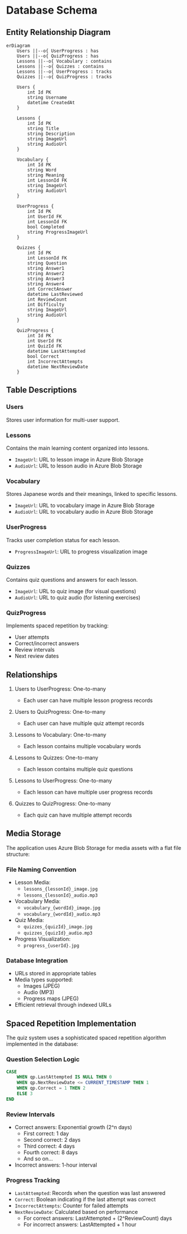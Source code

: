 # Database Schema

## Entity Relationship Diagram

```mermaid
erDiagram
    Users ||--o{ UserProgress : has
    Users ||--o{ QuizProgress : has
    Lessons ||--o{ Vocabulary : contains
    Lessons ||--o{ Quizzes : contains
    Lessons ||--o{ UserProgress : tracks
    Quizzes ||--o{ QuizProgress : tracks

    Users {
        int Id PK
        string Username
        datetime CreatedAt
    }

    Lessons {
        int Id PK
        string Title
        string Description
        string ImageUrl
        string AudioUrl
    }

    Vocabulary {
        int Id PK
        string Word
        string Meaning
        int LessonId FK
        string ImageUrl
        string AudioUrl
    }

    UserProgress {
        int Id PK
        int UserId FK
        int LessonId FK
        bool Completed
        string ProgressImageUrl
    }

    Quizzes {
        int Id PK
        int LessonId FK
        string Question
        string Answer1
        string Answer2
        string Answer3
        string Answer4
        int CorrectAnswer
        datetime LastReviewed
        int ReviewCount
        int Difficulty
        string ImageUrl
        string AudioUrl
    }

    QuizProgress {
        int Id PK
        int UserId FK
        int QuizId FK
        datetime LastAttempted
        bool Correct
        int IncorrectAttempts
        datetime NextReviewDate
    }
```

## Table Descriptions

### Users
Stores user information for multi-user support.

### Lessons
Contains the main learning content organized into lessons.
- `ImageUrl`: URL to lesson image in Azure Blob Storage
- `AudioUrl`: URL to lesson audio in Azure Blob Storage

### Vocabulary
Stores Japanese words and their meanings, linked to specific lessons.
- `ImageUrl`: URL to vocabulary image in Azure Blob Storage
- `AudioUrl`: URL to vocabulary audio in Azure Blob Storage

### UserProgress
Tracks user completion status for each lesson.
- `ProgressImageUrl`: URL to progress visualization image

### Quizzes
Contains quiz questions and answers for each lesson.
- `ImageUrl`: URL to quiz image (for visual questions)
- `AudioUrl`: URL to quiz audio (for listening exercises)

### QuizProgress
Implements spaced repetition by tracking:
- User attempts
- Correct/incorrect answers
- Review intervals
- Next review dates

## Relationships

1. Users to UserProgress: One-to-many
   - Each user can have multiple lesson progress records

2. Users to QuizProgress: One-to-many
   - Each user can have multiple quiz attempt records

3. Lessons to Vocabulary: One-to-many
   - Each lesson contains multiple vocabulary words

4. Lessons to Quizzes: One-to-many
   - Each lesson contains multiple quiz questions

5. Lessons to UserProgress: One-to-many
   - Each lesson can have multiple user progress records

6. Quizzes to QuizProgress: One-to-many
   - Each quiz can have multiple attempt records

## Media Storage

The application uses Azure Blob Storage for media assets with a flat file structure:

### File Naming Convention
- Lesson Media:
  - `lessons_{lessonId}_image.jpg`
  - `lessons_{lessonId}_audio.mp3`
- Vocabulary Media:
  - `vocabulary_{wordId}_image.jpg`
  - `vocabulary_{wordId}_audio.mp3`
- Quiz Media:
  - `quizzes_{quizId}_image.jpg`
  - `quizzes_{quizId}_audio.mp3`
- Progress Visualization:
  - `progress_{userId}.jpg`

### Database Integration
- URLs stored in appropriate tables
- Media types supported:
  - Images (JPEG)
  - Audio (MP3)
  - Progress maps (JPEG)
- Efficient retrieval through indexed URLs

## Spaced Repetition Implementation

The quiz system uses a sophisticated spaced repetition algorithm implemented in the database:

### Question Selection Logic
```sql
CASE 
    WHEN qp.LastAttempted IS NULL THEN 0
    WHEN qp.NextReviewDate <= CURRENT_TIMESTAMP THEN 1
    WHEN qp.Correct = 1 THEN 2
    ELSE 3
END
```

### Review Intervals
- Correct answers: Exponential growth (2^n days)
  - First correct: 1 day
  - Second correct: 2 days
  - Third correct: 4 days
  - Fourth correct: 8 days
  - And so on...
- Incorrect answers: 1-hour interval

### Progress Tracking
- `LastAttempted`: Records when the question was last answered
- `Correct`: Boolean indicating if the last attempt was correct
- `IncorrectAttempts`: Counter for failed attempts
- `NextReviewDate`: Calculated based on performance
  - For correct answers: LastAttempted + (2^ReviewCount) days
  - For incorrect answers: LastAttempted + 1 hour 